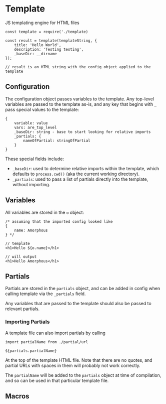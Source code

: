 # Template

JS templating engine for HTML files

```
const template = require('./template)

const result = template(templateString, {
    title: 'Hello World',
    description: 'Testing testing',
    _baseDir: __dirname
});

// result is an HTML string with the config object applied to the template
```

## Configuration

The configuration object passes variables to the template. Any top-level variables are passed to the template as-is, and any key that begins with `_` pass special values to the template:

```
{
    variable: value
    vars: are_top_level
    _baseDir: string - base to start looking for relative imports
    _partials: {
        nameOfPartial: stringOfPartial
    }
}
```

These special fields include:

* `_baseDir`: used to determine relative imports within the template, which defaults to `process.cwd()` (aka the current working directory).
* `_partials`: used to pass a list of partials directly into the template, without importing.

## Variables

All variables are stored in the `o` object:

```
/* assuming that the imported config looked like
{
    name: Amorphous
} */

// template
<h1>Hello ${o.name}</h1>

// will output
<h1>Hello Amorphous</h1>
```

## Partials

Partials are stored in the `partials` object, and can be added in config when calling template via the `_partials` field.

Any variables that are passed to the template should also be passed to relevant partials.

### Importing Partials

A template file can also import partials by calling

```
import partialName from ./partial/url

${partials.partialName}
```

At the top of the template HTML file. Note that there are no quotes, and partial URLs with spaces in them will probably not work correctly.

The `partialName` will be added to the `partials` object at time of compilation, and so can be used in that particular template file.

## Macros